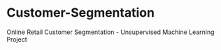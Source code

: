# Customer-Segmentation
Online Retail Customer Segmentation - Unsupervised Machine Learning Project
